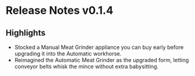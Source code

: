 # Release Notes v0.1.4

## Highlights
- Stocked a Manual Meat Grinder appliance you can buy early before upgrading it into the Automatic workhorse.
- Reimagined the Automatic Meat Grinder as the upgraded form, letting conveyor belts whisk the mince without extra babysitting.
